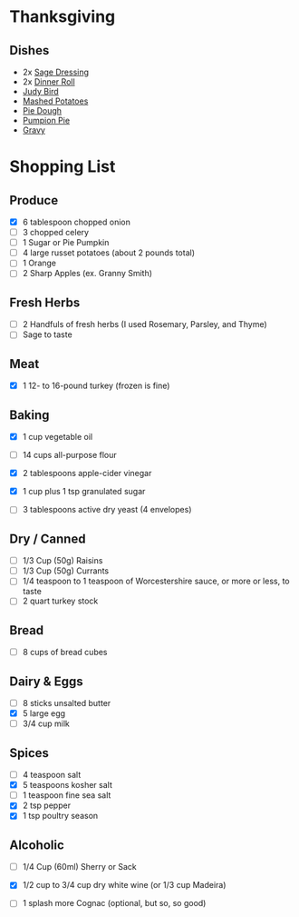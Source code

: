 # Thanksgiving

## Dishes
* 2x [Sage Dressing](../Recipes/GrandmasSageDressing.md)
* 2x [Dinner Roll](../Recipes/DinnerRolls.md)
* [Judy Bird](../Recipes/JudyBird.md)
* [Mashed Potatoes](../Recipes/MashedPotatoes.md)
* [Pie Dough](../Recipes/AllButterPieDough.md)
* [Pumpion Pie](../Recipes/PumpionPie.md)
* [Gravy](../Recipes/Gravy.md)

Shopping List
==================

Produce
-----------
- [X] 6 tablespoon chopped onion
- [ ] 3 chopped celery
- [ ] 1 Sugar or Pie Pumpkin
- [ ] 4 large russet potatoes (about 2 pounds total)
- [ ] 1 Orange
- [ ] 2 Sharp Apples (ex. Granny Smith)

Fresh Herbs
-----------
- [ ] 2 Handfuls of fresh herbs (I used Rosemary, Parsley, and Thyme)
- [ ] Sage to taste

Meat
-----------
- [X] 1 12- to 16-pound turkey (frozen is fine)

Baking
-----------
- [X] 1 cup vegetable oil
- [ ] 14 cups all-purpose flour
- [X] 2 tablespoons apple-cider vinegar
- [X] 1 cup plus 1 tsp granulated sugar
- [ ] 3 tablespoons active dry yeast (4 envelopes)


Dry / Canned
-----------
- [ ] 1/3 Cup (50g) Raisins
- [ ] 1/3 Cup (50g) Currants
- [ ] 1/4 teaspoon to 1 teaspoon of Worcestershire sauce, or more or less, to taste
- [ ] 2 quart turkey stock

Bread
-----------
- [ ] 8 cups of bread cubes

Dairy & Eggs
-----------
- [ ] 8 sticks unsalted butter
- [X] 5 large egg
- [ ] 3/4 cup milk

Spices
-----------
- [ ] 4 teaspoon salt
- [X] 5 teaspoons kosher salt
- [ ] 1 teaspoon fine sea salt
- [X] 2 tsp pepper
- [X] 1 tsp poultry season

Alcoholic
-----------
- [ ] 1/4 Cup (60ml) Sherry or Sack
- [X] 1/2 cup to 3/4 cup dry white wine (or 1/3 cup Madeira)
- [ ] 1 splash more Cognac (optional, but so, so good)


